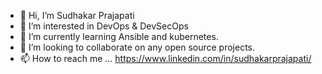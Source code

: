 - 👋 Hi, I’m Sudhakar Prajapati
- 👀 I’m interested in DevOps & DevSecOps
- 🌱 I’m currently learning Ansible and kubernetes.
- 💞️ I’m looking to collaborate on any open source projects.
- 📫 How to reach me ... https://www.linkedin.com/in/sudhakarprajapati/

<!---
sudzp/sudzp is a ✨ special ✨ repository because its `README.md` (this file) appears on your GitHub profile.
You can click the Preview link to take a look at your changes.
--->
